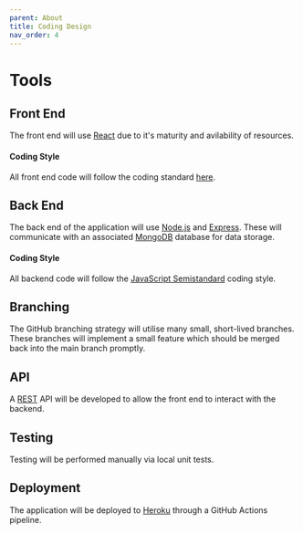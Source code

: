 ```yaml
---
parent: About
title: Coding Design
nav_order: 4
---
```


# Tools

## Front End

The front end will use [React](https://reactjs.org/) due to it's maturity and avilability of resources.

#### Coding Style

All front end code will follow the coding standard [here](https://docs.google.com/document/d/1qpdtyZcg5OTvGONVy0asJeFdyNPYCMJbIauFufSrvug/edit?usp=sharing).

## Back End

The back end of the application will use [Node.js](https://nodejs.org/) and [Express](https://expressjs.com/). These will communicate with an associated [MongoDB](https://www.mongodb.com/) database for data storage.

#### Coding Style

All backend code will follow the [JavaScript Semistandard](https://github.com/standard/semistandard) coding style.

## Branching

The GitHub branching strategy will utilise many small, short-lived branches. These branches will implement a small feature which should be merged back into the main branch promptly.

## API

A [REST](https://docs.microsoft.com/en-us/azure/architecture/best-practices/api-design) API will be developed to allow the front end to interact with the backend.

## Testing

Testing will be performed manually via local unit tests.

## Deployment

The application will be deployed to [Heroku](https://www.heroku.com/) through a GitHub Actions pipeline.
